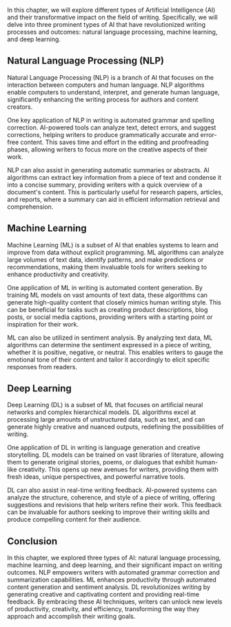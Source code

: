 
In this chapter, we will explore different types of Artificial Intelligence (AI) and their transformative impact on the field of writing. Specifically, we will delve into three prominent types of AI that have revolutionized writing processes and outcomes: natural language processing, machine learning, and deep learning.

## Natural Language Processing (NLP)

Natural Language Processing (NLP) is a branch of AI that focuses on the interaction between computers and human language. NLP algorithms enable computers to understand, interpret, and generate human language, significantly enhancing the writing process for authors and content creators.

One key application of NLP in writing is automated grammar and spelling correction. AI-powered tools can analyze text, detect errors, and suggest corrections, helping writers to produce grammatically accurate and error-free content. This saves time and effort in the editing and proofreading phases, allowing writers to focus more on the creative aspects of their work.

NLP can also assist in generating automatic summaries or abstracts. AI algorithms can extract key information from a piece of text and condense it into a concise summary, providing writers with a quick overview of a document's content. This is particularly useful for research papers, articles, and reports, where a summary can aid in efficient information retrieval and comprehension.

## Machine Learning

Machine Learning (ML) is a subset of AI that enables systems to learn and improve from data without explicit programming. ML algorithms can analyze large volumes of text data, identify patterns, and make predictions or recommendations, making them invaluable tools for writers seeking to enhance productivity and creativity.

One application of ML in writing is automated content generation. By training ML models on vast amounts of text data, these algorithms can generate high-quality content that closely mimics human writing style. This can be beneficial for tasks such as creating product descriptions, blog posts, or social media captions, providing writers with a starting point or inspiration for their work.

ML can also be utilized in sentiment analysis. By analyzing text data, ML algorithms can determine the sentiment expressed in a piece of writing, whether it is positive, negative, or neutral. This enables writers to gauge the emotional tone of their content and tailor it accordingly to elicit specific responses from readers.

## Deep Learning

Deep Learning (DL) is a subset of ML that focuses on artificial neural networks and complex hierarchical models. DL algorithms excel at processing large amounts of unstructured data, such as text, and can generate highly creative and nuanced outputs, redefining the possibilities of writing.

One application of DL in writing is language generation and creative storytelling. DL models can be trained on vast libraries of literature, allowing them to generate original stories, poems, or dialogues that exhibit human-like creativity. This opens up new avenues for writers, providing them with fresh ideas, unique perspectives, and powerful narrative tools.

DL can also assist in real-time writing feedback. AI-powered systems can analyze the structure, coherence, and style of a piece of writing, offering suggestions and revisions that help writers refine their work. This feedback can be invaluable for authors seeking to improve their writing skills and produce compelling content for their audience.

## Conclusion

In this chapter, we explored three types of AI: natural language processing, machine learning, and deep learning, and their significant impact on writing outcomes. NLP empowers writers with automated grammar correction and summarization capabilities. ML enhances productivity through automated content generation and sentiment analysis. DL revolutionizes writing by generating creative and captivating content and providing real-time feedback. By embracing these AI techniques, writers can unlock new levels of productivity, creativity, and efficiency, transforming the way they approach and accomplish their writing goals.

